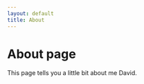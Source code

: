 ```yaml
---
layout: default
title: About
---
```


# About page

This page tells you a little bit about me David.
